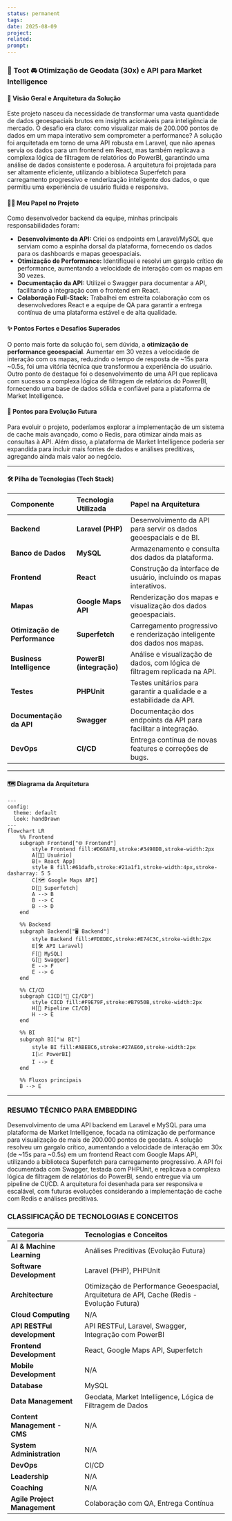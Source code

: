 ```yaml
---
status: permanent
tags: 
date: 2025-08-09
project:
related:
prompt: 
---
```

### 🚀 Toot 🚘 Otimização de Geodata (30x) e API para Market Intelligence

#### 🎯 Visão Geral e Arquitetura da Solução

Este projeto nasceu da necessidade de transformar uma vasta quantidade de dados geoespaciais brutos em insights acionáveis para inteligência de mercado. O desafio era claro: como visualizar mais de 200.000 pontos de dados em um mapa interativo sem comprometer a performance? A solução foi arquitetada em torno de uma API robusta em Laravel, que não apenas servia os dados para um frontend em React, mas também replicava a complexa lógica de filtragem de relatórios do PowerBI, garantindo uma análise de dados consistente e poderosa. A arquitetura foi projetada para ser altamente eficiente, utilizando a biblioteca Superfetch para carregamento progressivo e renderização inteligente dos dados, o que permitiu uma experiência de usuário fluida e responsiva.

#### 👨‍💻 Meu Papel no Projeto

Como desenvolvedor backend da equipe, minhas principais responsabilidades foram:

  * **Desenvolvimento da API:** Criei os endpoints em Laravel/MySQL que serviam como a espinha dorsal da plataforma, fornecendo os dados para os dashboards e mapas geoespaciais.
  * **Otimização de Performance:** Identifiquei e resolvi um gargalo crítico de performance, aumentando a velocidade de interação com os mapas em 30 vezes.
  * **Documentação da API:** Utilizei o Swagger para documentar a API, facilitando a integração com o frontend em React.
  * **Colaboração Full-Stack:** Trabalhei em estreita colaboração com os desenvolvedores React e a equipe de QA para garantir a entrega contínua de uma plataforma estável e de alta qualidade.

#### ✨ Pontos Fortes e Desafios Superados

O ponto mais forte da solução foi, sem dúvida, a **otimização de performance geoespacial**. Aumentar em 30 vezes a velocidade de interação com os mapas, reduzindo o tempo de resposta de \~15s para \~0.5s, foi uma vitória técnica que transformou a experiência do usuário. Outro ponto de destaque foi o desenvolvimento de uma API que replicava com sucesso a complexa lógica de filtragem de relatórios do PowerBI, fornecendo uma base de dados sólida e confiável para a plataforma de Market Intelligence.

#### 🌱 Pontos para Evolução Futura

Para evoluir o projeto, poderíamos explorar a implementação de um sistema de cache mais avançado, como o Redis, para otimizar ainda mais as consultas à API. Além disso, a plataforma de Market Intelligence poderia ser expandida para incluir mais fontes de dados e análises preditivas, agregando ainda mais valor ao negócio.

-----

#### 🛠️ Pilha de Tecnologias (Tech Stack)

| Componente | Tecnologia Utilizada | Papel na Arquitetura |
| :--- | :--- | :--- |
| **Backend** | **Laravel (PHP)** | Desenvolvimento da API para servir os dados geoespaciais e de BI. |
| **Banco de Dados** | **MySQL** | Armazenamento e consulta dos dados da plataforma. |
| **Frontend** | **React** | Construção da interface de usuário, incluindo os mapas interativos. |
| **Mapas** | **Google Maps API** | Renderização dos mapas e visualização dos dados geoespaciais. |
| **Otimização de Performance**| **Superfetch** | Carregamento progressivo e renderização inteligente dos dados nos mapas. |
| **Business Intelligence** | **PowerBI (integração)** | Análise e visualização de dados, com lógica de filtragem replicada na API. |
| **Testes** | **PHPUnit** | Testes unitários para garantir a qualidade e a estabilidade da API. |
| **Documentação da API**| **Swagger** | Documentação dos endpoints da API para facilitar a integração. |
| **DevOps** | **CI/CD** | Entrega contínua de novas features e correções de bugs. |

-----

#### 🗺️ Diagrama da Arquitetura

```mermaid
---
config:
  theme: default
  look: handDrawn
---
flowchart LR
    %% Frontend
    subgraph Frontend["🌐 Frontend"]
        style Frontend fill:#D6EAF8,stroke:#3498DB,stroke-width:2px
        A[👨‍💻 Usuário]
        B[⚛️ React App]
        style B fill:#61dafb,stroke:#21a1f1,stroke-width:4px,stroke-dasharray: 5 5
        C[🗺️ Google Maps API]
        D[🚀 Superfetch]
        A --> B
        B --> C
        B --> D
    end

    %% Backend
    subgraph Backend["🖥️ Backend"]
        style Backend fill:#FDEDEC,stroke:#E74C3C,stroke-width:2px
        E[🛠️ API Laravel]
        F[🐬 MySQL]
        G[📄 Swagger]
        E --> F
        E --> G
    end

    %% CI/CD
    subgraph CICD["🔄 CI/CD"]
        style CICD fill:#F9E79F,stroke:#B7950B,stroke-width:2px
        H[🚧 Pipeline CI/CD]
        H --> E
    end

    %% BI
    subgraph BI["📊 BI"]
        style BI fill:#ABEBC6,stroke:#27AE60,stroke-width:2px
        I[📈 PowerBI]
        I --> E
    end

    %% Fluxos principais
    B --> E

```

---
### RESUMO TÉCNICO PARA EMBEDDING

Desenvolvimento de uma API backend em Laravel e MySQL para uma plataforma de Market Intelligence, focada na otimização de performance para visualização de mais de 200.000 pontos de geodata. A solução resolveu um gargalo crítico, aumentando a velocidade de interação em 30x (de ~15s para ~0.5s) em um frontend React com Google Maps API, utilizando a biblioteca Superfetch para carregamento progressivo. A API foi documentada com Swagger, testada com PHPUnit, e replicava a complexa lógica de filtragem de relatórios do PowerBI, sendo entregue via um pipeline de CI/CD. A arquitetura foi desenhada para ser responsiva e escalável, com futuras evoluções considerando a implementação de cache com Redis e análises preditivas.

### CLASSIFICAÇÃO DE TECNOLOGIAS E CONCEITOS

| Categoria | Tecnologias e Conceitos |
| :--- | :--- |
| **AI & Machine Learning** | Análises Preditivas (Evolução Futura) |
| **Software Development** | Laravel (PHP), PHPUnit |
| **Architecture**| Otimização de Performance Geoespacial, Arquitetura de API, Cache (Redis - Evolução Futura) |
| **Cloud Computing** | N/A |
| **API RESTFul development** | API RESTFul, Laravel, Swagger, Integração com PowerBI |
| **Frontend Development** | React, Google Maps API, Superfetch |
| **Mobile Development** | N/A |
| **Database** | MySQL |
| **Data Management** | Geodata, Market Intelligence, Lógica de Filtragem de Dados |
| **Content Management - CMS** | N/A |
| **System Administration** | N/A |
| **DevOps** | CI/CD |
| **Leadership** | N/A |
| **Coaching** | N/A |
| **Agile Project Management** | Colaboração com QA, Entrega Contínua |